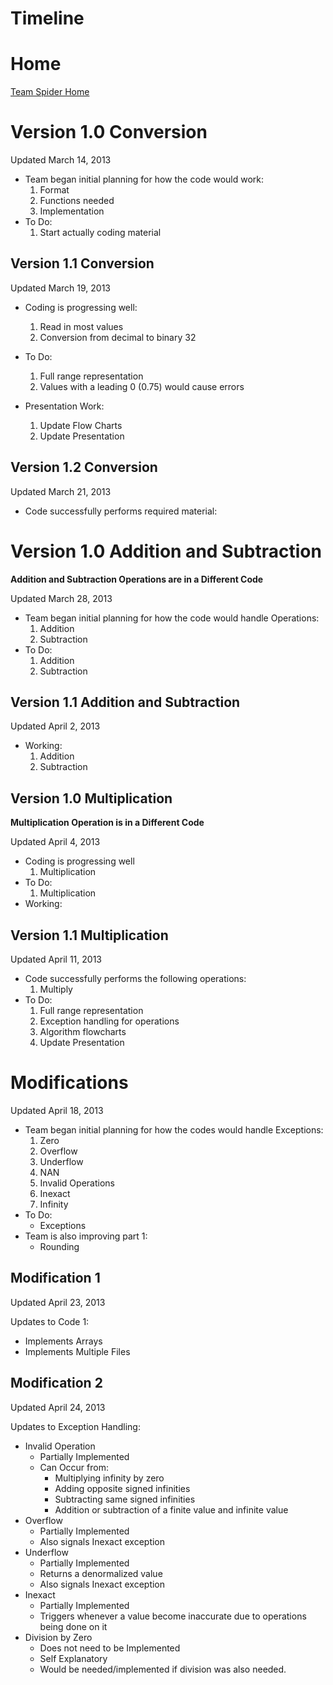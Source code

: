 # Timeline #


# Home #
[Team Spider Home](Team_Spider.md)

# Version 1.0 Conversion #
Updated March 14, 2013
  * Team began initial planning for how the code would work:
    1. Format
    1. Functions needed
    1. Implementation
  * To Do:
    1. Start actually coding material

## Version 1.1 Conversion ##
Updated March 19, 2013
  * Coding is progressing well:
    1. Read in most values
    1. Conversion from decimal to binary 32

  * To Do:
    1. Full range representation
    1. Values with a leading 0 (0.75) would cause errors

  * Presentation Work:
    1. Update Flow Charts
    1. Update Presentation


## Version 1.2 Conversion ##
Updated March 21, 2013
  * Code successfully performs required material:


# Version 1.0 Addition and Subtraction #
**Addition and Subtraction Operations are in a Different Code**

Updated March 28, 2013
  * Team began initial planning for how the code would handle Operations:
    1. Addition
    1. Subtraction
  * To Do:
    1. Addition
    1. Subtraction

## Version 1.1 Addition and Subtraction ##
Updated April 2, 2013
  * Working:
    1. Addition
    1. Subtraction

## Version 1.0 Multiplication ##
**Multiplication Operation is in a Different Code**

Updated April 4, 2013
  * Coding is progressing well
    1. Multiplication
  * To Do:
    1. Multiplication
  * Working:

## Version 1.1 Multiplication ##
Updated April 11, 2013
  * Code successfully performs the following operations:
    1. Multiply
  * To Do:
    1. Full range representation
    1. Exception handling for operations
    1. Algorithm flowcharts
    1. Update Presentation


# Modifications #
Updated April 18, 2013
  * Team began initial planning for how the codes would handle Exceptions:
    1. Zero
    1. Overflow
    1. Underflow
    1. NAN
    1. Invalid Operations
    1. Inexact
    1. Infinity
  * To Do:
    * Exceptions
  * Team is also improving part 1:
    * Rounding

## Modification 1 ##
Updated April 23, 2013

Updates to Code 1:
  * Implements Arrays
  * Implements Multiple Files

## Modification 2 ##
Updated April 24, 2013

Updates to Exception Handling:
  * Invalid Operation
    * Partially Implemented
    * Can Occur from:
      * Multiplying infinity by zero
      * Adding opposite signed infinities
      * Subtracting same signed infinities
      * Addition or subtraction of a finite value and infinite value
  * Overflow
    * Partially Implemented
    * Also signals Inexact exception
  * Underflow
    * Partially Implemented
    * Returns a denormalized value
    * Also signals Inexact exception
  * Inexact
    * Partially Implemented
    * Triggers whenever a value become inaccurate due to operations being done on it
  * Division by Zero
    * Does not need to be Implemented
    * Self Explanatory
    * Would be needed/implemented if division was also needed.